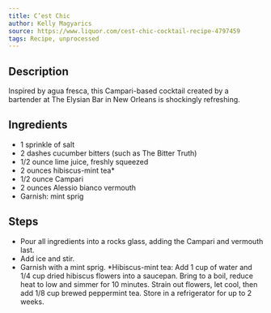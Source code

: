 ```yaml
---
title: C’est Chic
author: Kelly Magyarics
source: https://www.liquor.com/cest-chic-cocktail-recipe-4797459
tags: Recipe, unprocessed
---
```

## Description
Inspired by agua fresca, this Campari-based cocktail created by a bartender at The Elysian Bar in New Orleans is shockingly refreshing.
## Ingredients
- 1 sprinkle of salt
- 2 dashes cucumber bitters (such as The Bitter Truth)
- 1/2 ounce lime juice, freshly squeezed
- 2 ounces hibiscus-mint tea*
- 1/2 ounce Campari
- 2 ounces Alessio bianco vermouth
- Garnish: mint sprig
## Steps
- Pour all ingredients into a rocks glass, adding the Campari and vermouth last.
- Add ice and stir.
- Garnish with a mint sprig. *Hibiscus-mint tea: Add 1 cup of water and 1/4 cup dried hibiscus flowers into a saucepan. Bring to a boil, reduce heat to low and simmer for 10 minutes. Strain out flowers, let cool, then add 1/8 cup brewed peppermint tea. Store in a refrigerator for up to 2 weeks.